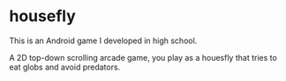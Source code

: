# housefly

This is an Android game I developed in high school.

A 2D top-down scrolling arcade game, you play as a houesfly that tries to eat globs and avoid predators.
